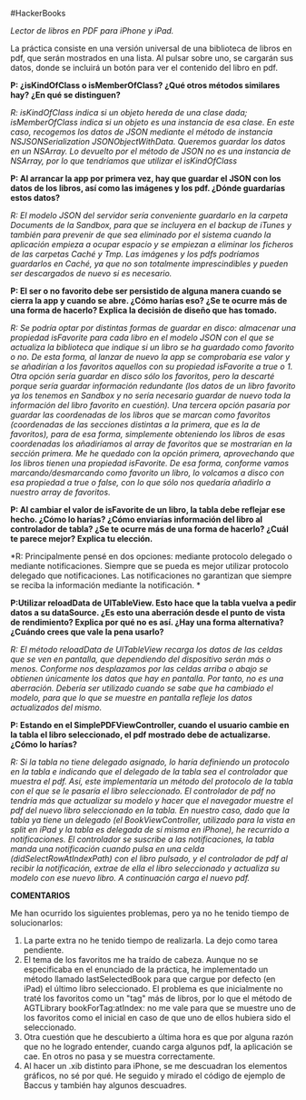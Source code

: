 #HackerBooks

*Lector de libros en PDF para iPhone y iPad.*

La práctica consiste en una versión universal de una biblioteca de libros
en pdf, que serán mostrados en una lista. Al pulsar sobre uno, se cargarán
sus datos, donde se incluirá un botón para ver el contenido del libro en 
pdf.

**P: ¿isKindOfClass o isMemberOfClass? ¿Qué otros métodos similares hay? ¿En qué se distinguen?**

*R: isKindOfClass indica si un objeto hereda de una clase dada; isMemberOfClass indica si un objeto es una instancia de esa clase. En este caso, recogemos los datos de JSON mediante el método de instancia NSJSONSerialization JSONObjectWithData. Queremos guardar los datos en un NSArray. Lo devuelto por el método de JSON no es una instancia de NSArray, por lo que tendríamos que utilizar el isKindOfClass*<br>


**P: Al arrancar la app por primera vez, hay que guardar el JSON con los datos de los libros, así como las imágenes y los pdf. ¿Dónde guardarías estos datos?**

*R: El modelo JSON del servidor sería conveniente guardarlo en la carpeta Documents de la Sandbox, para que se incluyera en el backup de iTunes y también para prevenir de que sea eliminado por el sistema cuando la aplicación empieza a ocupar espacio y se empiezan a eliminar los ficheros de las carpetas Caché y Tmp. Las imágenes y los pdfs podríamos guardarlos en Caché, ya que no son totalmente imprescindibles y pueden ser descargados de nuevo si es necesario.*

**P: El ser o no favorito debe ser persistido de alguna manera cuando se cierra la app y cuando se abre. ¿Cómo harías eso? ¿Se te ocurre más de una forma de hacerlo? Explica la decisión de diseño que has tomado.**

*R: Se podría optar por distintas formas de guardar en disco: almacenar una propiedad isFavorite para cada libro en el modelo JSON con el que se actualiza la biblioteca que indique si un libro se ha guardado como favorito o no. De esta forma, al lanzar de nuevo la app se comprobaría ese valor y se añadirían a los favoritos aquellos con su propiedad isFavorite a true o 1. Otra opción sería guardar en disco sólo los favoritos, pero la descarté porque sería guardar información redundante (los datos de un libro favorito ya los tenemos en Sandbox y no sería necesario guardar de nuevo toda la información del libro favorito en cuestión). Una tercera opción pasaría por guardar las coordenadas de los libros que se marcan como favoritos (coordenadas de las secciones distintas a la primera, que es la de favoritos), para de esa forma, simplemente obteniendo los libros de esas coordenadas los añadiríamos al array de favoritos que se mostrarían en la sección primera. Me he quedado con la opción primera, aprovechando que los libros tienen una propiedad isFavorite. De esa forma, conforme vamos marcando/desmarcando como favorito un libro, lo volcamos a disco con esa propiedad a true o false, con lo que sólo nos quedaría añadirlo a nuestro array de favoritos.*

**P: Al cambiar el valor de isFavorite de un libro, la tabla debe reflejar ese hecho. ¿Cómo lo harías? ¿Cómo enviarías información del libro al controlador de tabla? ¿Se te ocurre más de una forma de hacerlo? ¿Cuál te parece mejor? Explica tu elección.**

*R: Principalmente pensé en dos opciones: mediante protocolo delegado o mediante notificaciones. Siempre que se pueda es mejor utilizar protocolo delegado que notificaciones. Las notificaciones no garantizan que siempre se reciba la información mediante la notificación. *

**P:Utilizar reloadData de UITableView. Esto hace que la tabla vuelva a pedir datos a su dataSource. ¿Es esto una aberración desde el punto de vista de rendimiento? Explica por qué no es así. ¿Hay una forma alternativa? ¿Cuándo crees que vale la pena usarlo?**

*R: El método reloadData de UITableView recarga los datos de las celdas que se ven en pantalla, que dependiendo del dispositivo serán más o menos. Conforme nos desplazamos por las celdas arriba o abajo se obtienen únicamente los datos que hay en pantalla. Por tanto, no es una aberración. Debería ser utilizado cuando se sabe que ha cambiado el modelo, para que lo que se muestre en pantalla refleje los datos actualizados del mismo.*

**P: Estando en el SimplePDFViewController, cuando el usuario cambie en la tabla el libro seleccionado, el pdf mostrado debe de actualizarse. ¿Cómo lo harías?**

*R: Si la tabla no tiene delegado asignado, lo haría definiendo un protocolo en la tabla e indicando que el delegado de la tabla sea el controlador que muestra el pdf. Así, este implementaría un método del protocolo de la tabla con el que se le pasaría el libro seleccionado. El controlador de pdf no tendría más que actualizar su modelo y hacer que el navegador muestre el pdf del nuevo libro seleccionado en la tabla. En nuestro caso, dado que la tabla ya tiene un delegado (el BookViewController, utilizado para la vista en split en iPad y la tabla es delegada de sí misma en iPhone), he recurrido a notificaciones. El controlador se suscribe a las notificaciones, la tabla manda una notificación cuando pulsa en una celda (didSelectRowAtIndexPath) con el libro pulsado, y el controlador de pdf al recibir la notificación, extrae de ella el libro seleccionado y actualiza su modelo con ese nuevo libro. A continuación carga el nuevo pdf.*

**COMENTARIOS**

Me han ocurrido los siguientes problemas, pero ya no he tenido tiempo de solucionarlos:

1. La parte extra no he tenido tiempo de realizarla. La dejo como tarea pendiente.
2. El tema de los favoritos me ha traído de cabeza. Aunque no se especificaba en el enunciado de la práctica, he implementado un método llamado lastSelectedBook para que cargue por defecto (en iPad) el último libro seleccionado. El problema es que inicialmente no traté los favoritos como un "tag" más de libros, por lo que el método de AGTLibrary bookForTag:atIndex: no me vale para que se muestre uno de los favoritos como el inicial en caso de que uno de ellos hubiera sido el seleccionado. 
3. Otra cuestión que he descubierto a última hora es que por alguna razón que no he logrado entender, cuando carga algunos pdf, la aplicación se cae. En otros no pasa y se muestra correctamente. 
4. Al hacer un .xib distinto para iPhone, se me descuadran los elementos gráficos, no sé por qué. He seguido y mirado el código de ejemplo de Baccus y también hay algunos descuadres.


